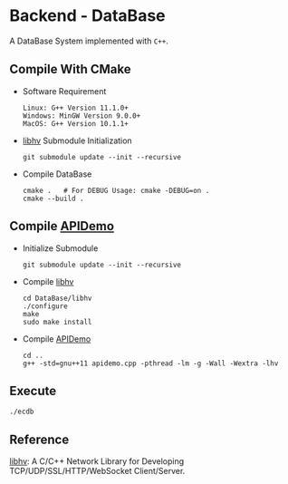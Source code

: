 # Backend - DataBase

A DataBase System implemented with `C++`.

## Compile With CMake

- Software Requirement
    ```shell
    Linux: G++ Version 11.1.0+
    Windows: MinGW Version 9.0.0+
    MacOS: G++ Version 10.1.1+
    ```

- [libhv](https://github.com/ithewei/libhv) Submodule Initialization

    ```shell
    git submodule update --init --recursive
    ```

- Compile DataBase

    ```shell
    cmake .   # For DEBUG Usage: cmake -DEBUG=on .
    cmake --build .
    ```

## Compile [APIDemo](apidemo.cpp)

- Initialize Submodule

    ```shell
    git submodule update --init --recursive
    ```

- Compile [libhv](https://github.com/ithewei/libhv)

    ```shell
    cd DataBase/libhv
    ./configure
    make
    sudo make install
    ```

- Compile [APIDemo](apidemo.cpp)

    ```shell
    cd ..
    g++ -std=gnu++11 apidemo.cpp -pthread -lm -g -Wall -Wextra -lhv
    ```

## Execute

```shell
./ecdb
```

## Reference
[libhv](https://github.com/ithewei/libhv): A C/C++ Network Library for Developing TCP/UDP/SSL/HTTP/WebSocket Client/Server.
